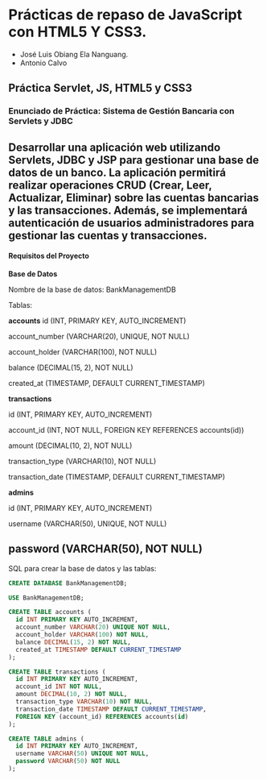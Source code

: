 # Prácticas de repaso de JavaScript con HTML5 Y CSS3.
- José Luis Obiang Ela Nanguang.
- Antonio Calvo

## Práctica Servlet, JS, HTML5 y CSS3
### Enunciado de Práctica: Sistema de Gestión Bancaria con Servlets y JDBC
Desarrollar una aplicación web utilizando Servlets, JDBC y JSP para gestionar una base de datos de un banco. La aplicación permitirá realizar operaciones CRUD (Crear, Leer, Actualizar, Eliminar) sobre las cuentas bancarias y las transacciones. Además, se implementará autenticación de usuarios administradores para gestionar las cuentas y transacciones.
---
#### Requisitos del Proyecto
**Base de Datos**  

Nombre de la base de datos: BankManagementDB

Tablas:

**accounts**
id (INT, PRIMARY KEY, AUTO_INCREMENT)  

account_number (VARCHAR(20), UNIQUE, NOT NULL)  

account_holder (VARCHAR(100), NOT NULL)  

balance (DECIMAL(15, 2), NOT NULL)  

created_at (TIMESTAMP, DEFAULT CURRENT_TIMESTAMP)  

**transactions**  

id (INT, PRIMARY KEY, AUTO_INCREMENT)  

account_id (INT, NOT NULL, FOREIGN KEY REFERENCES accounts(id))  

amount (DECIMAL(10, 2), NOT NULL)  

transaction_type (VARCHAR(10), NOT NULL)  

transaction_date (TIMESTAMP, DEFAULT CURRENT_TIMESTAMP)  

**admins**  

id (INT, PRIMARY KEY, AUTO_INCREMENT)  

username (VARCHAR(50), UNIQUE, NOT NULL)  

password (VARCHAR(50), NOT NULL)  
---
SQL para crear la base de datos y las tablas:

```sql
CREATE DATABASE BankManagementDB;

USE BankManagementDB;

CREATE TABLE accounts (
  id INT PRIMARY KEY AUTO_INCREMENT,
  account_number VARCHAR(20) UNIQUE NOT NULL,
  account_holder VARCHAR(100) NOT NULL,
  balance DECIMAL(15, 2) NOT NULL,
  created_at TIMESTAMP DEFAULT CURRENT_TIMESTAMP
);

CREATE TABLE transactions (
  id INT PRIMARY KEY AUTO_INCREMENT,
  account_id INT NOT NULL,
  amount DECIMAL(10, 2) NOT NULL,
  transaction_type VARCHAR(10) NOT NULL,
  transaction_date TIMESTAMP DEFAULT CURRENT_TIMESTAMP,
  FOREIGN KEY (account_id) REFERENCES accounts(id)
);

CREATE TABLE admins (
  id INT PRIMARY KEY AUTO_INCREMENT,
  username VARCHAR(50) UNIQUE NOT NULL,
  password VARCHAR(50) NOT NULL
);

```
